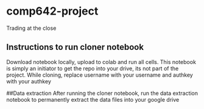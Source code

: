 # comp642-project
Trading at the close

## Instructions to run cloner notebook
Download notebook locally, upload to colab and run all cells. This notebook is simply an initiator to get the repo into your drive, its not part of the project.
While cloning, replace username with your username and authkey with your authkey

##Data extraction
After running the cloner notebook, run the data extraction notebook to permanently extract the data files into your google drive
